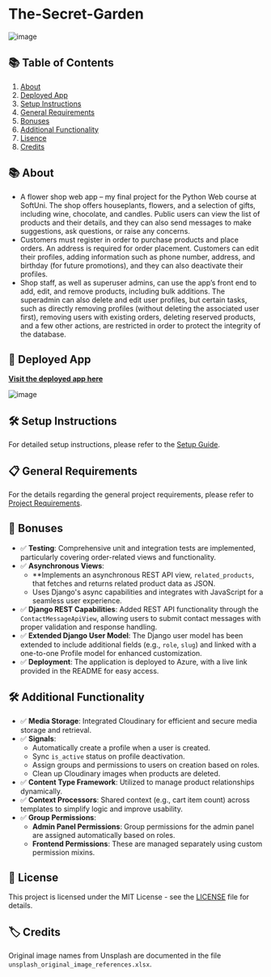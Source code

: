 # The-Secret-Garden
![image](https://github.com/user-attachments/assets/04b5b2e4-6103-4581-b8dc-d73644ec1a38)

## 📚 Table of Contents
1. [About](#about)
2. [Deployed App](#deployed-app)
3. [Setup Instructions](#setup-instructions)
4. [General Requirements](#general-requirements)
5. [Bonuses](#bonuses)
6. [Additional Functionality](#additional-functionality)
7. [Lisence](#lisence)
8. [Credits](#credits)

## <a name="about"></a>📚 About
- A flower shop web app – my final project for the Python Web course at SoftUni. The shop offers houseplants, flowers, and a selection of gifts, including wine, chocolate, and candles. Public users can view the list of products and their details, and they can also send messages to make suggestions, ask questions, or raise any concerns.
- Customers must register in order to purchase products and place orders. An address is required for order placement. Customers can edit their profiles, adding information such as phone number, address, and birthday (for future promotions), and they can also deactivate their profiles.
- Shop staff, as well as superuser admins, can use the app’s front end to add, edit, and remove products, including bulk additions. The superadmin can also delete and edit user profiles, but certain tasks, such as directly removing profiles (without deleting the associated user first), removing users with existing orders, deleting reserved products, and a few other actions, are restricted in order to protect the integrity of the database.   

## <a name="deployed-app"></a>🚀 Deployed App
**[Visit the deployed app here](https://thesecretgarden-bnf4g7hkcrdwajea.italynorth-01.azurewebsites.net/)**


![image](https://github.com/user-attachments/assets/a8162777-7443-4037-afac-4254fea25aa0)

## <a name="setup-instructions"></a>🛠️ Setup Instructions
For detailed setup instructions, please refer to the [Setup Guide](SETUP.md).

## <a name="general-requirements"></a>📋 General Requirements
For the details regarding the general project requirements, please refer to [Project Requirements](REQUIREMENTS.md).

## <a name="bonuses"></a>🌟 Bonuses
- ✅ **Testing**: Comprehensive unit and integration tests are implemented, particularly covering order-related views and functionality.
- ✅ **Asynchronous Views**:
  - **Implements an asynchronous REST API view, `related_products`, that fetches and returns related product data as JSON.
  - Uses Django's async capabilities and integrates with JavaScript for a seamless user experience.
- ✅ **Django REST Capabilities**: Added REST API functionality through the `ContactMessageApiView`, allowing users to submit contact messages with proper validation and response handling.
- ✅ **Extended Django User Model**: The Django user model has been extended to include additional fields (e.g., `role`, `slug`) and linked with a one-to-one Profile model for enhanced customization.
- ✅ **Deployment**: The application is deployed to Azure, with a live link provided in the README for easy access.

## <a name="additional-functionality"></a>🛠️ Additional Functionality
- ✅ **Media Storage**: Integrated Cloudinary for efficient and secure media storage and retrieval.
- ✅ **Signals**:
  - Automatically create a profile when a user is created.
  - Sync `is_active` status on profile deactivation.
  - Assign groups and permissions to users on creation based on roles.
  - Clean up Cloudinary images when products are deleted.
- ✅ **Content Type Framework**: Utilized to manage product relationships dynamically.
- ✅ **Context Processors**: Shared context (e.g., cart item count) across templates to simplify logic and improve usability.
- ✅ **Group Permissions**:
  - **Admin Panel Permissions**: Group permissions for the admin panel are assigned automatically based on roles.
  - **Frontend Permissions**: These are managed separately using custom permission mixins.

## <a name="lisence"></a>📝 License
This project is licensed under the MIT License - see the [LICENSE](LICENSE) file for details.

## <a name="credits"></a>🏷️ Credits
Original image names from Unsplash are documented in the file `unsplash_original_image_references.xlsx`.
